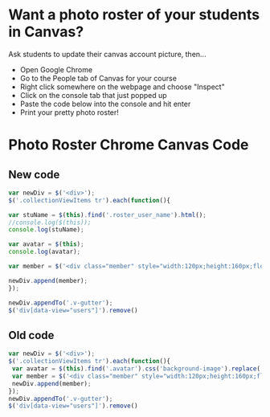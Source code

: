 # Want a photo roster of your students in Canvas?

Ask students to update their canvas account picture, then...

- Open Google Chrome
- Go to the People tab of Canvas for your course
- Right click somewhere on the webpage and choose "Inspect"
- Click on the console tab that just popped up
- Paste the code below into the console and hit enter
- Print your pretty photo roster!

# Photo Roster Chrome Canvas Code

## New code
```js
var newDiv = $('<div>');
$('.collectionViewItems tr').each(function(){

var stuName = $(this).find('.roster_user_name').html();
//console.log($(this));
console.log(stuName);

var avatar = $(this);
console.log(avatar);

var member = $('<div class="member" style="width:120px;height:160px;float: left;margin: 2px;"><div class="memberImg" style="text-align:center; height:120px; width:120px;"><span style="display: inline-block; height: 100%; vertical-align: middle;"></span><img style="max-width: 120px; max-height: 120px; vertical-align: middle;" src=' + avatar + '></div><div class="memberName" style="text-align:center">' + stuName + '</div></div>');

newDiv.append(member);
});

newDiv.appendTo('.v-gutter');
$('div[data-view="users"]').remove()
```

## Old code
```js
var newDiv = $('<div>');
$('.collectionViewItems tr').each(function(){
 var avatar = $(this).find('.avatar').css('background-image').replace('url(','').replace(')','');
 var member = $('<div class="member" style="width:120px;height:160px;float: left;margin: 2px;"><div class="memberImg" style="text-align:center; height:120px; width:120px;"><span style="display: inline-block; height: 100%; vertical-align: middle;"></span><img style="max-width: 120px; max-height: 120px; vertical-align: middle;" src=' + avatar + '></div><div class="memberName" style="text-align:center">' + $(this).find('.roster_user_name').html() + '</div></div>');
 newDiv.append(member);
});
newDiv.appendTo('.v-gutter');
$('div[data-view="users"]').remove()
```
